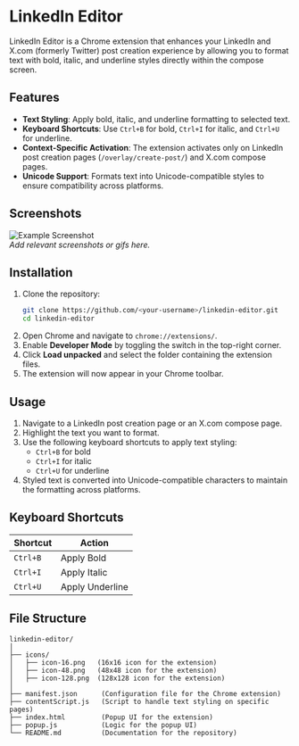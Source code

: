 # LinkedIn Editor  

LinkedIn Editor is a Chrome extension that enhances your LinkedIn and X.com (formerly Twitter) post creation experience by allowing you to format text with bold, italic, and underline styles directly within the compose screen.  

## Features  
- **Text Styling**: Apply bold, italic, and underline formatting to selected text.  
- **Keyboard Shortcuts**: Use `Ctrl+B` for bold, `Ctrl+I` for italic, and `Ctrl+U` for underline.  
- **Context-Specific Activation**: The extension activates only on LinkedIn post creation pages (`/overlay/create-post/`) and X.com compose pages.  
- **Unicode Support**: Formats text into Unicode-compatible styles to ensure compatibility across platforms.  

## Screenshots  
![Example Screenshot](path-to-your-screenshot.png)  
_Add relevant screenshots or gifs here._  

## Installation  
1. Clone the repository:  
   ```bash
   git clone https://github.com/<your-username>/linkedin-editor.git  
   cd linkedin-editor  

2. Open Chrome and navigate to `chrome://extensions/`.  
3. Enable **Developer Mode** by toggling the switch in the top-right corner.  
4. Click **Load unpacked** and select the folder containing the extension files.  
5. The extension will now appear in your Chrome toolbar.  

## Usage  
1. Navigate to a LinkedIn post creation page or an X.com compose page.  
2. Highlight the text you want to format.  
3. Use the following keyboard shortcuts to apply text styling:  
   - `Ctrl+B` for bold  
   - `Ctrl+I` for italic  
   - `Ctrl+U` for underline  
4. Styled text is converted into Unicode-compatible characters to maintain the formatting across platforms.  

## Keyboard Shortcuts  
| Shortcut | Action          |  
|----------|-----------------|  
| `Ctrl+B` | Apply Bold       |  
| `Ctrl+I` | Apply Italic     |  
| `Ctrl+U` | Apply Underline  |  

## File Structure  
```plaintext
linkedin-editor/
│
├── icons/
│   ├── icon-16.png   (16x16 icon for the extension)  
│   ├── icon-48.png   (48x48 icon for the extension)  
│   ├── icon-128.png  (128x128 icon for the extension)  
│
├── manifest.json      (Configuration file for the Chrome extension)  
├── contentScript.js   (Script to handle text styling on specific pages)  
├── index.html         (Popup UI for the extension)  
├── popup.js           (Logic for the popup UI)  
└── README.md          (Documentation for the repository)  
